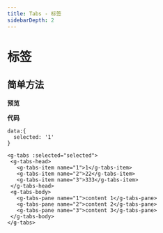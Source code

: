 ```yaml
---
title: Tabs - 标签
sidebarDepth: 2
---
```


# 标签

<h2>简单方法</h2>

**预览** 

<ClientOnly>
<tabs-demos></tabs-demos>
</ClientOnly>

**代码**

```vue
data:{
  selected: '1'
}

<g-tabs :selected="selected">
 <g-tabs-head>
   <g-tabs-item name="1">1</g-tabs-item>
   <g-tabs-item name="2">22</g-tabs-item>
   <g-tabs-item name="3">333</g-tabs-item>
 </g-tabs-head>
 <g-tabs-body>
   <g-tabs-pane name="1">content 1</g-tabs-pane>
   <g-tabs-pane name="2">content 2</g-tabs-pane>
   <g-tabs-pane name="3">content 3</g-tabs-pane>
 </g-tabs-body>
</g-tabs>
```